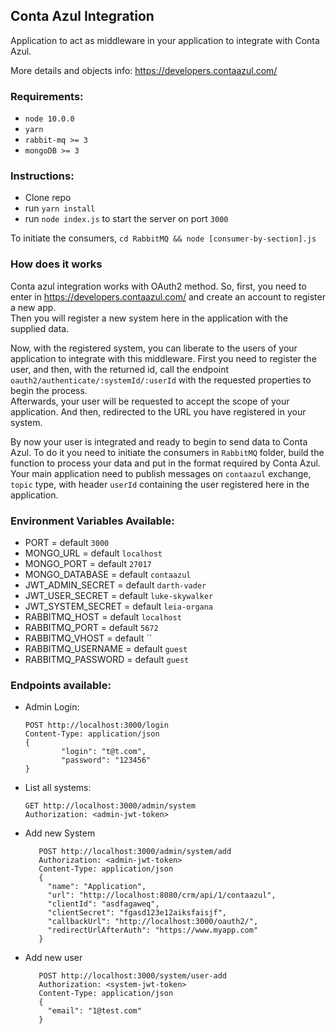 ## Conta Azul Integration

Application to act as middleware in your application to integrate with Conta Azul.

More details and objects info: https://developers.contaazul.com/

### Requirements:

* `node 10.0.0`
* `yarn`
* `rabbit-mq >= 3`
* `mongoDB >= 3`

### Instructions:

* Clone repo
* run `yarn install`
* run `node index.js` to start the server on port `3000`

To initiate the consumers, `cd RabbitMQ && node [consumer-by-section].js`

### How does it works

Conta azul integration works with OAuth2 method. So, first, you need to enter in https://developers.contaazul.com/ and create an account to register a new app. <br>
Then you will register a new system here in the application with the supplied data. <br>

Now, with the registered system, you can liberate to the users of your application to integrate with this middleware. First you need to register the user, and then, with the returned id, call the endpoint `oauth2/authenticate/:systemId/:userId` with the requested properties to begin the process.
<br> Afterwards, your user will be requested to accept the scope of your application. And then, redirected to the URL you have registered in your system.

By now your user is integrated and ready to begin to send data to Conta Azul. To do it you need to initiate the consumers in `RabbitMQ` folder, build the function to process your data and put in the format required by Conta Azul. Your main application need to publish messages on `contaazul` exchange, `topic` type, with header `userId` containing the user registered here in the application. 

### Environment Variables Available:

* PORT = default `3000`
* MONGO_URL = default `localhost`
* MONGO_PORT = default `27017`
* MONGO_DATABASE = default `contaazul`
* JWT_ADMIN_SECRET = default `darth-vader`
* JWT_USER_SECRET = default `luke-skywalker`
* JWT_SYSTEM_SECRET = default `leia-organa`
* RABBITMQ_HOST = default `localhost`
* RABBITMQ_PORT = default `5672`
* RABBITMQ_VHOST = default ``
* RABBITMQ_USERNAME = default `guest`
* RABBITMQ_PASSWORD = default `guest`

### Endpoints available:

- Admin Login:
    ```http
    POST http://localhost:3000/login
    Content-Type: application/json 
  {
            "login": "t@t.com",
            "password": "123456"
  }
    ```
- List all systems:
    ```http
    GET http://localhost:3000/admin/system
    Authorization: <admin-jwt-token>    
    ```
- Add new System
   ```http
      POST http://localhost:3000/admin/system/add
      Authorization: <admin-jwt-token>
      Content-Type: application/json
      {
        "name": "Application",
        "url": "http://localhost:8080/crm/api/1/contaazul",
        "clientId": "asdfagaweq",
        "clientSecret": "fgasd123e12aiksfaisjf",
        "callbackUrl": "http://localhost:3000/oauth2/",
        "redirectUrlAfterAuth": "https://www.myapp.com"
      } 
   ```
- Add new user
   ```http
      POST http://localhost:3000/system/user-add
      Authorization: <system-jwt-token>
      Content-Type: application/json
      {
        "email": "1@test.com"
      } 
   ```
